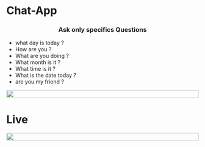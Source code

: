 # Chat-App
<h3 align="center">Ask only specifics Questions </h3>

<ul>
  <li>what day is today ?</li>
  <li>How are you ?</li>
  <li>What are you doing ?</li>
  <li>What month is it ?</li>
  <li>What time is it ?</li>
  <li>What is the date today ?</li>
  <li>are you my friend ?</li>
</ul>

<div align="left">
    <div align="left">
  <img src="https://i.imgur.com/dBaSKWF.gif" height="20" width="100%">
</div>

<h1>Live</h1>

<div align="left">
    <div align="left">
  <img src="https://i.imgur.com/dBaSKWF.gif" height="20" width="100%">
</div>

